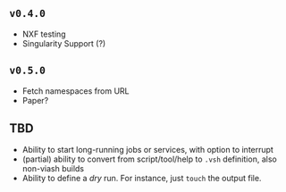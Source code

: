 ## `v0.4.0`

- NXF testing
- Singularity Support (?)

## `v0.5.0`

- Fetch namespaces from URL
- Paper?

## TBD

- Ability to start long-running jobs or services, with option to interrupt
- (partial) ability to convert from script/tool/help to `.vsh` definition, also non-viash builds
- Ability to define a _dry_ run. For instance, just `touch` the output file.
